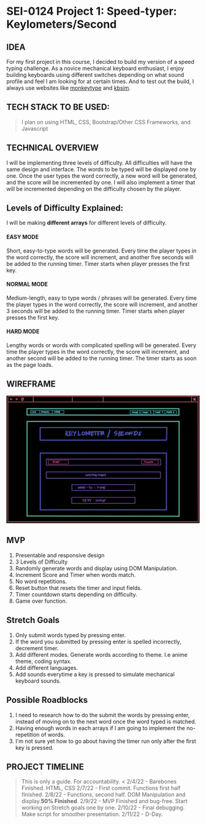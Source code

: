 # SEI-0124 Project 1: Speed-typer: Keylometers/Second
## IDEA
For my first project in this course, I decided to build my version of a speed typing challenge. As a novice mechanical keyboard enthusiast, I enjoy building keyboards using different switches depending on what sound profile and feel I am looking for at certain times. And to test out the build, I always use websites like [monkeytype](https:www.monkeytype.com) and [kbsim](https://kbs.im).


## TECH STACK TO BE USED:
> I plan on using HTML, CSS, Bootstrap/Other CSS Frameworks, and Javascript

## TECHNICAL OVERVIEW
I will be implementing three levels of difficulty. All difficulties will have the same design and interface. The words to be typed will be displayed one by one. Once the user types the word correctly, a new word will be generated, and the score will be incremented by one. I will also implement a timer that will be incremented depending on the difficulty chosen by the player.

## Levels of Difficulty Explained:
I will be making **different arrays** for different levels of difficulty.

#### EASY MODE
Short, easy-to-type words will be generated. Every time the player types in the word correctly, the score will increment, and another five seconds will be added to the running timer. Timer starts when player presses the first key.

#### NORMAL MODE
Medium-length, easy to type words / phrases will be generated. Every time the player types in the word correctly, the score will increment, and another 3 seconds will be added to the running timer. Timer starts when player presses the first key.

#### HARD MODE
Lengthy words or words with complicated spelling will be generated. Every time the player types in the word correctly, the score will increment, and another second will be added to the running timer. The timer starts as soon as the page loads.




## WIREFRAME

![Game Page Wireframe](wireframe.jpeg)

## MVP

1. Presentable and responsive design
2. 3 Levels of Difficulty
3. Randomly generate words and display using DOM Manipulation.
4. Increment Score and Timer when words match.
5. No word repetitions.
6. Reset button that resets the timer and input fields.
7. Timer countdown starts depending on difficulty.
8. Game over function.

## Stretch Goals

1. Only submit words typed by pressing enter.
2. If the word you submitted by pressing enter is spelled incorrectly, decrement timer.
3. Add different modes. Generate words according to theme. I.e anime theme, coding syntax.
4. Add different languages.
5. Add sounds everytime a key is pressed to simulate mechanical keyboard sounds.


## Possible Roadblocks

1. I need to research how to do the submit the words by pressing enter, instead of moving on to the next word once the word typed is matched.
2. Having enough words in each arrays if I am going to implement the no-repetition of words.
3. I'm not sure yet how to go about having the timer run only after the first key is pressed.


## PROJECT TIMELINE
> This is only a guide. For accountability. <
2/4/22 - Barebones Finished. HTML, CSS
2/7/22 - First commit. Functions first half finished.
2/8/22 - Functions, second half. DOM Manipulation and display.**50% Finished**.
2/9/22 - MVP Finished and bug-free. Start working on Stretch goals one by one.
2/10/22 - Final debugging. Make script for smoother presentation.
2/11/22 - D-Day.

